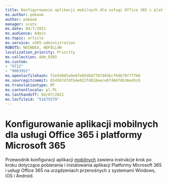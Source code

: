 ```yaml
---
title: Konfigurowanie aplikacji mobilnych dla usługi Office 365 i platformy Microsoft 365
ms.author: pebaum
author: pebaum
manager: scotv
ms.date: 04/7/2021
ms.audience: Admin
ms.topic: article
ms.service: o365-administration
ROBOTS: NOINDEX, NOFOLLOW
localization_priority: Priority
ms.collection: Adm_O365
ms.custom:
- "9712"
- "9003952"
ms.openlocfilehash: f2e5d865a9e87e05db87787403bcf0db79f77766
ms.sourcegitcommit: 6545b7d7dfb4e022fd018eece6f466fdb36e45c6
ms.translationtype: MT
ms.contentlocale: pl-PL
ms.lasthandoff: 04/07/2021
ms.locfileid: "51675579"
---
```

# <a name="set-up-mobile-apps-for-office-365-and-microsoft-365"></a>Konfigurowanie aplikacji mobilnych dla usługi Office 365 i platformy Microsoft 365

Przewodnik konfiguracji aplikacji [mobilnych](https://go.microsoft.com/fwlink/?linkid=2142115) zawiera instrukcje krok po kroku dotyczące pobierania i instalowania aplikacji Platformy Microsoft 365 i usługi Office 365 na urządzeniach przenośnych z systemami Windows, iOS i Android.